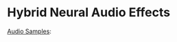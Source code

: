 # Hybrid Neural Audio Effects

[Audio Samples](https://uio-my.sharepoint.com/:f:/r/personal/riccarsi_uio_no/Documents/PhD/Conferences/SMC24/Git2/AudioSamples?csf=1&web=1&e=gpOaLO):
